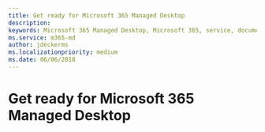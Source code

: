 ```yaml
---
title: Get ready for Microsoft 365 Managed Desktop
description:  
keywords: Microsoft 365 Managed Desktop, Microsoft 365, service, documentation
ms.service: m365-md
author: jdeckerms
ms.localizationpriority: medium
ms.date: 06/06/2018
---
```


# Get ready for Microsoft 365 Managed Desktop

<!-- This topic (branch) will not be published in V1 -->
